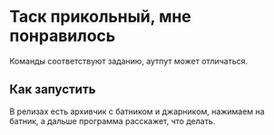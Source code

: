 # Таск прикольный, мне понравилось
Команды соответствуют заданию, аутпут может отличаться.

## Как запустить
В релизах есть архивчик с батником и джарником, нажимаем на батник, а дальше программа расскажет, что делать.
